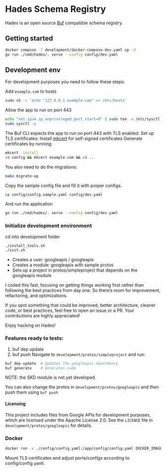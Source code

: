 # Hades Schema Registry

Hades is an open source [Buf](https://github.com/bufbuild/buf) compatible schema registry.

## Getting started
```bash
docker compose -f development/docker-compose-dev.yaml up -d
go run ./cmd/hades/. serve --config config/dev.yaml
```

## Development env
For development purposes you need to follow these steps:

Add `example.com` to hosts
```bash
sudo sh -c 'echo "127.0.0.1 example.com" >> /etc/hosts'
```

Allow the app to run on port 443
```bash
echo "net.ipv4.ip_unprivileged_port_start=0" | sudo tee -a /etc/sysctl.conf
sudo sysctl -p
```

The Buf CLI expects the app to run on port 443 with TLS enabled.
Set up TLS certificates:
Install [mkcert](https://github.com/FiloSottile/mkcert) for self-signed certificates
Generate certificates by running:
```bash
mkcert -install
cd config && mkcert example.com && cd ..
```

You also need to do the migrations:
```bash
make migrate-up
```

Copy the sample config file and fill it with proper configs.
```bash
cp config/config.sample.yaml config/dev.yaml
```

And run the application
```bash
go run ./cmd/hades/. serve --config config/dev.yaml
```

### Initialize development environment
cd into development folder
```bash
./install_tools.sh
./init.sh
```

- Creates a user: googleapis / googleapis
- Creates a module: googleapis with sample protos
- Sets up a project in protos/simpleproject that depends on the googleapis module

I coded this fast, focusing on getting things working first rather than following the best practices from day one. So there’s room for improvement, refactoring, and optimizations.

If you spot something that could be improved, better architecture, cleaner code, or best practices, feel free to open an issue or a PR. Your contributions are highly appreciated!

Enjoy hacking on Hades!  

### Features ready to tests:
1. buf dep update
2. buf push
Navigate to `development/protos/simpleproject` and run:  

```bash
buf dep update  # Updates the googleapis dependency
buf generate    # Generates code
```
NOTE: the SKD module is not yet developed.

You can also change the protos in `development/protos/googleapis` and then push them using `buf push`

#### Licensing
This project includes files from Google APIs for development purposes, which are licensed under the Apache License 2.0. See the `LICENSE` file in `development/protos/googleapis` for details.

### Docker
```bash
docker run -v ./config/config.yaml:/app/config/config.yaml DOCKER_IMAGE:TAG
```
Mount TLS certificates and adjust ports/configs according to config/config.yaml.
